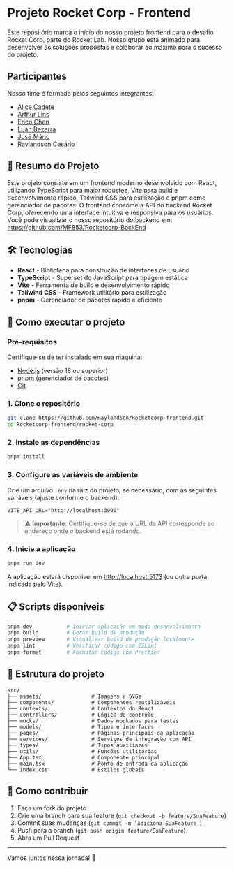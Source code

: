# Projeto Rocket Corp - Frontend

Este repositório marca o início do nosso projeto frontend para o desafio Rocket Corp, parte do Rocket Lab. Nosso grupo está animado para desenvolver as soluções propostas e colaborar ao máximo para o sucesso do projeto.

## Participantes

Nosso time é formado pelos seguintes integrantes:

- [Alice Cadete](https://github.com/alicecadete28)
- [Arthur Lins](https://github.com/ArthurLins00)
- [Erico Chen](https://github.com/erico-chen)
- [Luan Bezerra](https://github.com/luanbezerra)
- [José Mário](https://github.com/MF853)
- [Raylandson Cesário](https://github.com/Raylandson)

## 📖 Resumo do Projeto

Este projeto consiste em um frontend moderno desenvolvido com React, utilizando TypeScript para maior robustez, Vite para build e desenvolvimento rápido, Tailwind CSS para estilização e pnpm como gerenciador de pacotes. O frontend consome a API do backend Rocket Corp, oferecendo uma interface intuitiva e responsiva para os usuários.
Você pode visualizar o nosso repositório do backend em: https://github.com/MF853/Rocketcorp-BackEnd

## 🛠️ Tecnologias

- **React** - Biblioteca para construção de interfaces de usuário
- **TypeScript** - Superset do JavaScript para tipagem estática
- **Vite** - Ferramenta de build e desenvolvimento rápido
- **Tailwind CSS** - Framework utilitário para estilização
- **pnpm** - Gerenciador de pacotes rápido e eficiente

## 🚀 Como executar o projeto

### Pré-requisitos

Certifique-se de ter instalado em sua máquina:

- [Node.js](https://nodejs.org/) (versão 18 ou superior)
- [pnpm](https://pnpm.io/) (gerenciador de pacotes)
- [Git](https://git-scm.com/)

### 1. Clone o repositório

```bash
git clone https://github.com/Raylandson/Rocketcorp-frontend.git
cd Rocketcorp-frontend/rocket-corp
```

### 2. Instale as dependências

```bash
pnpm install
```

### 3. Configure as variáveis de ambiente

Crie um arquivo `.env` na raiz do projeto, se necessário, com as seguintes variáveis (ajuste conforme o backend):

```env
VITE_API_URL="http://localhost:3000"
```

> **⚠️ Importante**: Certifique-se de que a URL da API corresponde ao endereço onde o backend está rodando.

### 4. Inicie a aplicação

```bash
pnpm run dev
```

A aplicação estará disponível em [http://localhost:5173](http://localhost:5173) (ou outra porta indicada pelo Vite).

## 📋 Scripts disponíveis

```bash
pnpm dev           # Iniciar aplicação em modo desenvolvimento
pnpm build         # Gerar build de produção
pnpm preview       # Visualizar build de produção localmente
pnpm lint          # Verificar código com ESLint
pnpm format        # Formatar código com Prettier
```

## 📁 Estrutura do projeto

```
src/
├── assets/                # Imagens e SVGs
├── components/            # Componentes reutilizáveis
├── contexts/              # Contextos do React
├── controllers/           # Lógica de controle
├── mocks/                 # Dados mockados para testes
├── models/                # Tipos e interfaces
├── pages/                 # Páginas principais da aplicação
├── services/              # Serviços de integração com API
├── types/                 # Tipos auxiliares
├── utils/                 # Funções utilitárias
├── App.tsx                # Componente principal
├── main.tsx               # Ponto de entrada da aplicação
└── index.css              # Estilos globais
```

## 🤝 Como contribuir

1. Faça um fork do projeto
2. Crie uma branch para sua feature (`git checkout -b feature/SuaFeature`)
3. Commit suas mudanças (`git commit -m 'Adiciona SuaFeature'`)
4. Push para a branch (`git push origin feature/SuaFeature`)
5. Abra um Pull Request

---

Vamos juntos nessa jornada! 🚀
